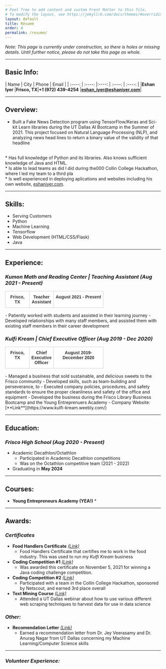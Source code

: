 ```yaml
---
# Feel free to add content and custom Front Matter to this file.
# To modify the layout, see https://jekyllrb.com/docs/themes/#overriding-theme-defaults
layout: default
title: Résumé
order: 4
permalink: /resume/
---
```

*Note: This page is currently under construction, so there is holes or missing details. Until further notice, please do not take this page as whole.*

---

## Basic Info:

| Name        |  City       | Phone        |  Email       |
| :----: | :----: |:----: |  :----: | :----: |
|**Eshan Iyer**     |**Frisco, TX**|**+1 (972) 439-4254** |**eshan_iyer@eshaniyer.com**|

---

## Overview:
* Built a Fake News Detection program using TensorFlow/Keras and Sci-kit Learn libraries during the UT Dallas AI Bootcamp in the Summer of 2021. This project focused on Natural Language Processing (NLP), and analyzing news head lines to return a binary value of the validity of that headline
<br>
* Has full knowledge of Python and its libraries. Also knows sufficient knowledge of Java and HTML.
<br>
* Is able to lead teams as did I did during the000 Collin College Hackathon, where I led my team to a third pla
<br>
* Is well experienced in deploying aplications and websites including his own website, <a href="https://www.eshaniyer.com/" target="_blank">eshaniyer.com</a>.

---

## Skills:

* Serving Customers
* Python
* Machine Learning
* Tensorflow
* Web Development (HTML/CSS/Flask)
* Java

---

## Experience:

### ***Kumon Math and Reading Center | Teaching Assistant*** *(Aug 2021 - Present)*
<table style="border-collapse:collapse;border-color:#ccc;border-spacing:0;table-layout: fixed; width: 700px" class="tg"><colgroup><col style="width: 78px"><col style="width: 78px"><col style="width: 161px"></colgroup><thead><tr><td style="background-color:#fff;border-color:inherit;border-style:solid;border-width:1px;color:#333;font-family:Arial, sans-serif;font-size:14px;overflow:hidden;padding:10px 5px;text-align:center;vertical-align:top;word-break:normal"><span style="font-weight:bold">Frisco, TX</span></td><td style="background-color:#fff;border-color:inherit;border-style:solid;border-width:1px;color:#333;font-family:Arial, sans-serif;font-size:14px;overflow:hidden;padding:10px 5px;text-align:center;vertical-align:top;word-break:normal"><span style="font-weight:bold">Teacher Assistant</span></td><td style="background-color:#fff;border-color:inherit;border-style:solid;border-width:1px;color:#333;font-family:Arial, sans-serif;font-size:14px;overflow:hidden;padding:10px 5px;text-align:center;vertical-align:top;word-break:normal"><span style="font-weight:bold">August 2021 - Present</span></td></tr></thead></table>
- Patiently worked with students and assisted in their learning journey
- Developed relationships with many staff members, and assisted them with existing staff members in their career development

### ***Kulfi Kream | Chief Executive Officer*** *(Aug 2019 - Dec 2020)*
<table style="border-collapse:collapse;border-color:#ccc;border-spacing:0;table-layout: fixed; width: 700px" class="tg"><colgroup><col style="width: 78px"><col style="width: 78px"><col style="width: 161px"></colgroup><thead><tr><td style="background-color:#fff;border-color:inherit;border-style:solid;border-width:1px;color:#333;font-family:Arial, sans-serif;font-size:14px;overflow:hidden;padding:10px 5px;text-align:center;vertical-align:top;word-break:normal"><span style="font-weight:bold">Frisco, TX</span></td><td style="background-color:#fff;border-color:inherit;border-style:solid;border-width:1px;color:#333;font-family:Arial, sans-serif;font-size:14px;overflow:hidden;padding:10px 5px;text-align:center;vertical-align:top;word-break:normal"><span style="font-weight:bold">Chief Executive Officer</span></td><td style="background-color:#fff;border-color:inherit;border-style:solid;border-width:1px;color:#333;font-family:Arial, sans-serif;font-size:14px;overflow:hidden;padding:10px 5px;text-align:center;vertical-align:top;word-break:normal"><span style="font-weight:bold">August 2019- December 2020</span></td></tr></thead></table>
- Managed a business that sold sustainable, and delicious sweets to the Frisco community
- Developed skills, such as team-building and perseverance, to
- Executed company policies, procedures, and safety standards to ensure the proper cleanliness and safety of the office and equipment
- Developed the business during the Frisco Library Business Bootcamp and the Young Entreprenuers Academy
- Company Website: [**Link**](https://www.kulfi-kream.weebly.com/)

---

## Education:

### ***Frisco High School*** *(Aug 2020 - Present)* 

* Academic Decathlon/Octathlon
	* Participated in Academic Decathlon competitions
	* Was on the Octathlon competitive team (2021 - 2022)
* Graduating in **May 2024**


---

## Courses:
* **Young Entrepreneurs Academy (YEA!)**
	* 




---

## Awards:

### ***Certificates***

*  **Food Handlers Certificate** <a href="/assets/handlers-certificate.pdf" target="_blank"><i>(Link)</i></a>
	* Food Handlers Certificate that certifies me to work in the food industry. This was used to run my *Kulfi Kream* business
* **Coding Competition #1** <a href="/assets/class-certificate.pdf" target="_blank"><i>(Link)</i></a>
	* Was awarded this certificate on November 5, 2021 for winning a Java coding challenge competition.
* **Coding Competition #2** <a href="/assets/collin-college.pdf" target="_blank"><i>(Link)</i></a>
	* Participated with a team in the Collin College Hackathon, sponsored by Netscout, and earned 3rd place overall  
* **Text Mining Course** <a href="/assets/text-mining.pdf" target="_blank"><i>(Link)</i></a>
	* Attended a UT Dallas webinar about how to use various different web scraping techniques to harvest data for use in data science


### ***Other:***

* **Recomendation Letter** <a href="/assets/utd-letter.pdf" target="_blank"><i>(Link)</i></a>
	* Earned a recommendation letter from Dr. Jey Veerasamy and Dr. Anurag Nagar from UT Dallas concerning my Machine Learning/Computer Science skills  

---

### ***Volunteer Experience:***














